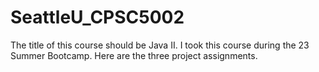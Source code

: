 # SeattleU_CPSC5002

The title of this course should be Java II. I took this course during the 23 Summer Bootcamp. Here are the three project assignments.
